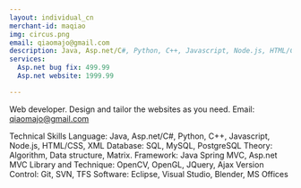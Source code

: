```yaml
---
layout: individual_cn
merchant-id: maqiao
img: circus.png
email: qiaomajo@gmail.com
description: Java, Asp.net/C#, Python, C++, Javascript, Node.js, HTML/CSS, XML,SQL, MySQL, PostgreSQL, Asp.net MVC,Git, SVN, TFS,Eclipse, Visual Studio, Blender, MS Offices,Algorithm, Data structure, Matrix.
services:
  Asp.net bug fix: 499.99
  Asp.net website: 1999.99

---
```


Web developer. Design and tailor the websites as you need. 
Email: qiaomajo@gmail.com

Technical Skills
Language: Java, Asp.net/C#, Python, C++, Javascript, Node.js, HTML/CSS, XML
Database: SQL, MySQL, PostgreSQL
Theory: Algorithm, Data structure, Matrix.
Framework: Java Spring MVC, Asp.net MVC
Library and Technique: OpenCV, OpenGL, JQuery, Ajax
Version Control: Git, SVN, TFS
Software: Eclipse, Visual Studio, Blender, MS Offices